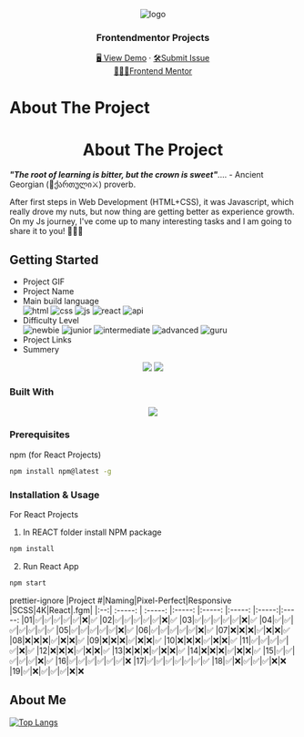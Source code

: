 


<a name="readme-top"></a>
<div align="center">
 <img src="https://user-images.githubusercontent.com/79293287/230691890-17dd73a3-5dc6-4b12-9c63-e598e254f73d.png" alt="logo"><br/>
<h3 align="center">Frontendmentor Projects</h3>

  <div align="center">
    <a href="https://gpx.ge/challenge/frontend/" target="_blank">🖥️ View Demo</a>
    ·
    <a href="https://github.com/tsotneforester/Bitcamp/issues">🛠Submit Issue</a>
    <br>
    <a href="https://www.frontendmentor.io">👩🏻‍💻Frontend Mentor</a>
  </div>
</div>




# About The Project
<h1 align="center"> About The Project </h1> 

_**"The root of learning is bitter, but the crown is sweet"**_.... - Ancient Georgian (:bow_and_arrow:ქართული:crossed_swords:) proverb.

After first steps in Web Development (HTML+CSS), it was Javascript, which really drove my nuts, but now thing are getting better as experience growth. On my Js journey, I've come up to many interesting tasks and I am going to share it to you! :partying_face::partying_face::partying_face:

## Getting Started

- Project GIF
- Project Name
- Main build language  
![html](https://img.shields.io/badge/-HTML-6abecd "image")
![css](https://img.shields.io/badge/-CSS-3e54a3 "image")
![js](https://img.shields.io/badge/-Vanilla%20JS-cf6390 "image")
![react](https://img.shields.io/badge/-React-f4cf0c "image")
![api](https://img.shields.io/badge/-API-aad742 "image")
- Difficulty Level  
![newbie](https://img.shields.io/badge/%201%20-newbie-white?labelColor=6abecd "image")
![junior](https://img.shields.io/badge/%202%20-junior-white?labelColor=aad742 "image")
![intermediate](https://img.shields.io/badge/%203%20-intermediate-white?labelColor=f1b604 "image")
![advanced](https://img.shields.io/badge/%204%20-advanced-white?labelColor=bf4605 "image")
![guru](https://img.shields.io/badge/%205%20-guru-white?labelColor=ed2c49 "image")
- Project Links
- Summery

<div align="center">
 <img src="https://user-images.githubusercontent.com/79293287/230690673-ac25b7f0-b471-4be6-8c54-24f077d40c23.png" />
 <img src="https://user-images.githubusercontent.com/79293287/230690648-8c65bd88-363a-47dd-a97a-6f3ef3855a2b.png" />
</div>

### Built With

<p align="center">
  <a href="https://skillicons.dev">
    <img src="https://skills.thijs.gg/icons?i=js,html,css,sass,styledcomponents,react,codepen,figma,git,ps,vscode" />
  </a>
</p>


### Prerequisites
npm (for React Projects)
  ```sh
  npm install npm@latest -g
  ```

### Installation & Usage

For React Projects
  1. In REACT folder install NPM package
  ```sh
  npm install
  ```
  2. Run React App
  ```sh
  npm start
  ```



prettier-ignore
|Project #|Naming|Pixel-Perfect|Responsive |SCSS|4K|React|.fgm|
|:--:| :-----: | :-----: |:-----: |:-----: |:-----: |:-----:|:-----:
|01|✅|✅|✅|✅|✅|❌|✅
|02|✅|✅|✅|✅|✅|❌|✅
|03|✅|✅|✅|✅|✅|❌|✅
|04|✅|✅|✅|✅|✅|✅|✅
|05|✅|✅|✅|✅|✅|❌|✅
|06|✅|✅|✅|✅|✅|❌|✅
|07|❌|❌|❌|✅|❌|❌|✅
|08|❌|❌|❌|✅|❌|❌|✅
|09|❌|❌|❌|✅|❌|❌|✅
|10|❌|❌|❌|✅|❌|❌|✅
|11|✅|✅|✅|✅|✅|❌|✅
|12|❌|❌|❌|✅|❌|❌|✅
|13|❌|❌|❌|✅|❌|❌|✅
|14|❌|❌|❌|✅|❌|❌|✅
|15|✅|✅|✅|✅|✅|❌|✅
|16|✅|✅|✅|✅|✅|✅|❌
|17|✅|✅|✅|✅|✅|✅|✅
|18|✅|❌|✅|✅|✅|❌|❌
|19|✅|❌|✅|✅|✅|❌|❌

## About Me

[![Top Langs](http://github-profile-summary-cards.vercel.app/api/cards/profile-details?username=tsotneforester&theme=github_dark)](https://github.com/anuraghazra/github-readme-stats)

